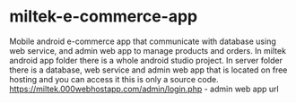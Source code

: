 # miltek-e-commerce-app
Mobile android e-commerce app that communicate with database using web service, and admin web app to manage products and orders.
In miltek android app folder there is a whole android studio project.
In server folder there is a database, web service and admin web app that is located on free hosting and you can access it this is only a source code.
https://miltek.000webhostapp.com/admin/login.php - admin web app url
